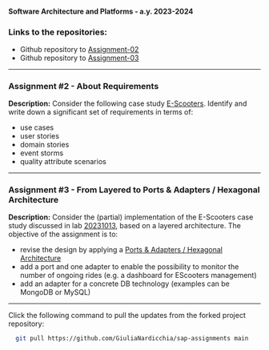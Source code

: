 #### Software Architecture and Platforms - a.y. 2023-2024

### Links to the repositories:
- Github repository to [Assignment-02](https://github.com/giulia-nardicchia/sap-assignments/tree/main/sap-assignment-02)
- Github repository to [Assignment-03](https://github.com/giulia-nardicchia/sap-assignments/tree/main/sap-assignment-03)

---

### Assignment #2 - About Requirements

**Description:** Consider the following case study [E-Scooters](https://docs.google.com/document/d/1k2Oxpb_7tPb6EjT-tR1zJtEorc5z4Tf_DPPN9XBfjrQ/edit?usp=sharing).
Identify and write down a significant set of requirements in terms of:
- use cases
- user stories
- domain stories
- event storms
- quality attribute scenarios

---

### Assignment #3 - From Layered to  Ports & Adapters / Hexagonal Architecture

**Description:** Consider the (partial) implementation of the E-Scooters case study discussed in lab [20231013](https://github.com/pslab-unibo/sap-2023-2024/blob/master/Labs/Lab-04-20231013/README.md), based on a layered architecture. The objective of the assignment is to:
  - revise the design by applying a [Ports & Adapters / Hexagonal Architecture](https://docs.google.com/document/d/1PomKasGfZQuLNWwfVzK-DS-SLcZk_oKniPfgVKsSd8U/edit?usp=sharing)
  - add a port and one adapter to enable the possibility to monitor the number of ongoing rides (e.g. a dashboard for EScooters management)
  - add an adapter for a concrete DB technology (examples can be MongoDB or MySQL)

---

Click the following command to pull the updates from the forked project repository:
```sh
  git pull https://github.com/GiuliaNardicchia/sap-assignments main
```